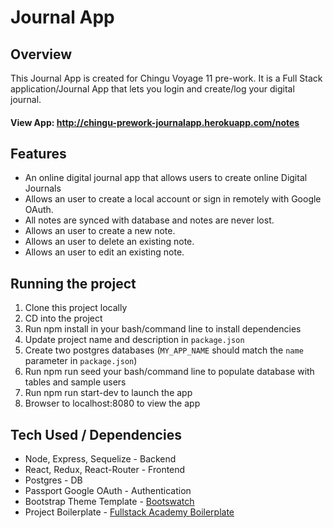 # Journal App

## Overview

This Journal App is created for Chingu Voyage 11 pre-work. It is a Full Stack application/Journal App that lets you login and create/log your digital journal.

#### View App: http://chingu-prework-journalapp.herokuapp.com/notes

## Features

* An online digital journal app that allows users to create online Digital Journals
* Allows an user to create a local account or sign in remotely with Google OAuth.
* All notes are synced with database and notes are never lost.
* Allows an user to create a new note.
* Allows an user to delete an existing note.
* Allows an user to edit an existing note.

## Running the project

1.  Clone this project locally
2.  CD into the project
3.  Run npm install in your bash/command line to install dependencies
4.  Update project name and description in `package.json`
5.  Create two postgres databases (`MY_APP_NAME` should match the `name`
    parameter in `package.json`)
6.  Run npm run seed your bash/command line to populate database with tables and sample users
7.  Run npm run start-dev to launch the app
8.  Browser to localhost:8080 to view the app

## Tech Used / Dependencies

* Node, Express, Sequelize - Backend
* React, Redux, React-Router - Frontend
* Postgres - DB
* Passport Google OAuth - Authentication
* Bootstrap Theme Template - [Bootswatch](https://bootswatch.com)
* Project Boilerplate - [Fullstack Academy Boilerplate](https://github.com/FullstackAcademy/boilermaker)
